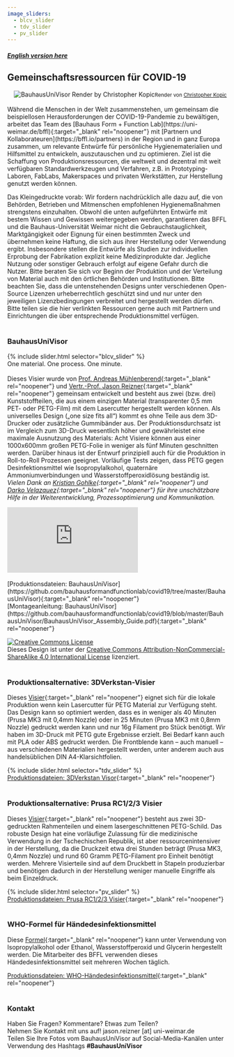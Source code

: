 ```yaml
---
image_sliders:
  - blcv_slider
  - tdv_slider
  - pv_slider
---
```


##### [English version here](https://bffl.io)

## Gemeinschaftsressourcen für COVID-19
<div style="text-align: right"><img src="https://bffl.io/assets/images/buv/1.kopic.jpg" alt="BauhausUniVisor Render by Christopher Kopic"><small>Render von <a href="https://www.instagram.com/p/B_pqTnNHt6W" target="_blank">Christopher Kopic</a></small></div><br />
Während die Menschen in der Welt zusammenstehen, um gemeinsam die beispiellosen Herausforderungen der COVID-19-Pandemie zu bewältigen, arbeitet das Team des [Bauhaus Form + Function Lab](https://uni-weimar.de/bffl){:target="_blank" rel="noopener"} mit [Partnern und Kollaborateuren](https://bffl.io/partners) in der Region und in ganz Europa zusammen, um relevante Entwürfe für persönliche Hygienematerialien und Hilfsmittel zu entwickeln, auszutauschen und zu optimieren. Ziel ist die Schaffung von Produktionsressourcen, die weltweit und dezentral mit weit verfügbaren Standardwerkzeugen und Verfahren, z.B. in Prototyping-Laboren, FabLabs, Makerspaces und privaten Werkstätten, zur Herstellung genutzt werden können.

Das Kleingedruckte vorab: Wir fordern nachdrücklich alle dazu auf, die von Behörden, Betrieben und Mitmenschen empfohlenen Hygienemaßnahmen strengstens einzuhalten. Obwohl die unten aufgeführten Entwürfe mit bestem Wissen und Gewissen weitergegeben werden, garantieren das BFFL und die Bauhaus-Universität Weimar nicht die Gebrauchstauglichkeit, Marktgängigkeit oder Eignung für einen bestimmten Zweck und übernehmen keine Haftung, die sich aus ihrer Herstellung oder Verwendung ergibt. Insbesondere stellen die Entwürfe als Studien zur individuellen Erprobung der Fabrikation explizit keine Medizinprodukte dar. Jegliche Nutzung oder sonstiger Gebrauch erfolgt auf eigene Gefahr durch die Nutzer. Bitte beraten Sie sich vor Beginn der Produktion und der Verteilung von Material auch mit den örtlichen Behörden und Institutionen.
Bitte beachten Sie, dass die untenstehenden Designs unter verschiedenen Open-Source Lizenzen urheberrechtlich geschützt sind und nur unter den jeweiligen Lizenzbedingungen verbreitet und hergestellt werden dürfen. Bitte teilen sie die hier verlinkten Ressourcen gerne auch mit Partnern und Einrichtungen die über entsprechende Produktionsmittel verfügen.
<br /><br />
### BauhausUniVisor<br />

{% include slider.html selector="blcv_slider" %}
<br />
One material. One process. One minute.<br /><br />
Dieses Visier wurde von [Prof. Andreas Mühlenberend](https://www.uni-weimar.de/en/art-and-design/structure/disciplines-staff/produktdesign-product-design/prof-andreas-muehlenberend/){:target="_blank" rel="noopener"} und [Vertr.-Prof. Jason Reizner](https://www.uni-weimar.de/de/kunst-und-gestaltung/professuren/interface-design/){:target="_blank" rel="noopener"} gemeinsam entwickelt und besteht aus zwei (bzw. drei) Kunststoffteilen, die aus einem einzigen Material (transparenter 0,5 mm PET- oder PETG-Film) mit dem Lasercutter hergestellt werden können. Als universelles Design („one size fits all“) kommt es ohne Teile aus dem 3D-Drucker oder zusätzliche Gummibänder aus. Der Produktionsdurchsatz ist im Vergleich zum 3D-Druck wesentlich höher und gewährleistet eine maximale Ausnutzung des Materials: Acht Visiere können aus einer 1000x600mm großen PETG-Folie in weniger als fünf Minuten geschnitten werden. Darüber hinaus ist der Entwurf prinzipiell auch für die Produktion in Roll-to-Roll Prozessen geeignet. Vorläufige Tests zeigen, dass PETG gegen Desinfektionsmittel wie Isopropylalkohol, quaternäre Ammoniumverbindungen und Wasserstoffperoxidlösung beständig ist. *Vielen Dank an [Kristian Gohlke](https://www.uni-weimar.de/de/kunst-und-gestaltung/struktur/lehrgebiete-personen/produktdesign/kristian-gohlke-msc-digital-media/){:target="_blank" rel="noopener"} und [Darko Velazquez](https://www.uni-weimar.de/de/kunst-und-gestaltung/struktur/lehrgebiete-personen/medienkunstmediengestaltung/jesus-velazquez/){:target="_blank" rel="noopener"} für ihre unschätzbare Hilfe in der Weiterentwicklung, Prozessoptimierung und Kommunikation.*

<div class="embed-youtube"><iframe src="https://www.youtube-nocookie.com/embed/OwdZA8pA-eQ?hd=1&modestbranding=1&showinfo=0&autohide=1&controls=1&hl=de&cc_load_policy=1&cc_lang_pref=de" frameborder="0" allow="accelerometer; autoplay=0; encrypted-media; gyroscope; picture-in-picture" allowfullscreen></iframe></div>
<br />
[Produktionsdateien: BauhausUniVisor](https://github.com/bauhausformandfunctionlab/covid19/tree/master/BauhausUniVisor){:target="_blank" rel="noopener"}<br />
[Montageanleitung: BauhausUniVisor](https://github.com/bauhausformandfunctionlab/covid19/blob/master/BauhausUniVisor/BauhausUniVisor_Assembly_Guide.pdf){:target="_blank" rel="noopener"}<br />

<a rel="license" href="http://creativecommons.org/licenses/by-nc-sa/4.0/" target="_blank"><img alt="Creative Commons License" style="border-width:0" src="https://i.creativecommons.org/l/by-nc-sa/4.0/88x31.png" /></a><br />Dieses Design ist unter der <a rel="license" href="http://creativecommons.org/licenses/by-nc-sa/4.0/" target="_blank">Creative Commons Attribution-NonCommercial-ShareAlike 4.0 International License</a> lizenziert.
<br /><br />
### Produktionsalternative: 3DVerkstan-Visier
Dieses [Visier](https://3dverkstan.se/protective-visor/){:target="_blank" rel="noopener"} eignet sich für die lokale Produktion wenn kein Lasercutter für PETG Material zur Verfügung steht. Das Design kann so optimiert werden, dass es in weniger als 40 Minuten (Prusa MK3 mit 0,4mm Nozzle) oder in 25 Minuten (Prusa MK3 mit 0,8mm Nozzle) gedruckt werden kann und nur 16g Filament pro Stück benötigt. Wir haben im 3D-Druck mit PETG gute Ergebnisse erzielt. Bei Bedarf kann auch mit PLA oder ABS gedruckt werden. Die Frontblende kann – auch manuell – aus verschiedenen Materialien hergestellt werden, unter anderem auch aus handelsüblichen DIN A4-Klarsichtfolien.

{% include slider.html selector="tdv_slider" %}
<br />
[Produktionsdateien: 3DVerkstan Visor](https://github.com/bauhausformandfunctionlab/covid19/tree/master/3DVerkstanVisor){:target="_blank" rel="noopener"}
<br /><br />
### Produktionsalternative: Prusa RC1/2/3 Visier
Dieses [Visier](https://www.prusaprinters.org/prints/25857-prusa-protective-face-shield-rc3){:target="_blank" rel="noopener"} besteht aus zwei 3D-gedruckten Rahmenteilen und einem lasergeschnittenen PETG-Schild.
Das robuste Design hat eine vorläufige Zulassung für die medizinische Verwendung in der Tschechischen Republik, ist aber ressourcenintensiver in der Herstellung, da die Druckzeit etwa drei Stunden beträgt (Prusa MK3, 0,4mm Nozzle) und rund 60 Gramm PETG-Filament pro Einheit benötigt werden. Mehrere Visierteile sind auf dem Druckbett in Stapeln produzierbar und benötigen dadurch in der Herstellung weniger manuelle Eingriffe als beim Einzeldruck.

{% include slider.html selector="pv_slider" %}
<br />
[Produktionsdateien: Prusa RC1/2/3 Visier](https://github.com/bauhausformandfunctionlab/covid19/tree/master/PrusaVisor){:target="_blank" rel="noopener"}
<br /><br />
### WHO-Formel für Händedesinfektionsmittel
Diese [Formel](https://www.who.int/gpsc/5may/Guide_to_Local_Production.pdf){:target="_blank" rel="noopener"} kann unter Verwendung von Isopropylalkohol oder Ethanol, Wasserstoffperoxid und Glycerin hergestellt werden. Die Mitarbeiter des BFFL verwenden dieses Händedesinfektionsmittel seit mehreren Wochen täglich.

[Produktionsdateien: WHO-Händedesinfektionsmittel](https://github.com/bauhausformandfunctionlab/covid19/tree/master/WHOHandSanitizer){:target="_blank" rel="noopener"}
<br /><br />
### Kontakt
Haben Sie Fragen? Kommentare? Etwas zum Teilen?<br />
Nehmen Sie Kontakt mit uns auf! jason.reizner [at] uni-weimar.de<br />
Teilen Sie Ihre Fotos vom BauhausUniVisor auf Social-Media-Kanälen unter Verwendung des Hashtags **#BauhausUniVisor**<br />

